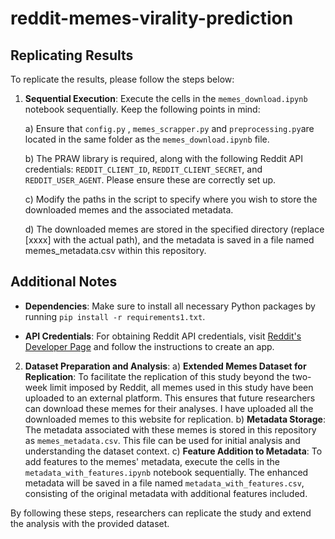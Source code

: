# reddit-memes-virality-prediction



## Replicating Results

To replicate the results, please follow the steps below:

1. **Sequential Execution**: Execute the cells in the `memes_download.ipynb` notebook sequentially. Keep the following points in mind:

    a) Ensure that `config.py` , `memes_scrapper.py` and `preprocessing.py`are located in the same folder as the `memes_download.ipynb` file.

    b) The PRAW library is required, along with the following Reddit API credentials: `REDDIT_CLIENT_ID`, `REDDIT_CLIENT_SECRET`, and `REDDIT_USER_AGENT`. Please ensure these are correctly set up.

    c) Modify the paths in the script to specify where you wish to store the downloaded memes and the associated metadata.

    d) The downloaded memes are stored in the specified directory (replace [xxxx] with the actual path), and the metadata is saved in a file named memes_metadata.csv within this repository.

## Additional Notes

- **Dependencies**: Make sure to install all necessary Python packages by running `pip install -r requirements1.txt`.

- **API Credentials**: For obtaining Reddit API credentials, visit [Reddit's Developer Page](https://www.reddit.com/prefs/apps) and follow the instructions to create an app.


2. **Dataset Preparation and Analysis**:
    a) **Extended Memes Dataset for Replication**: To facilitate the replication of this study beyond the two-week limit imposed by Reddit, all memes used in this study have been uploaded to an external platform. This ensures that future researchers can download these memes for their analyses. I have uploaded all the downloaded memes to this website for replication.
    b) **Metadata Storage**: The metadata associated with these memes is stored in this repository as `memes_metadata.csv`. This file can be used for initial analysis and understanding the dataset context.
    c) **Feature Addition to Metadata**: To add features to the memes' metadata, execute the cells in the `metadata_with_features.ipynb` notebook sequentially. The enhanced metadata will be saved in a file named `metadata_with_features.csv`, consisting of the original metadata with additional features included.

By following these steps, researchers can replicate the study and extend the analysis with the provided dataset.


